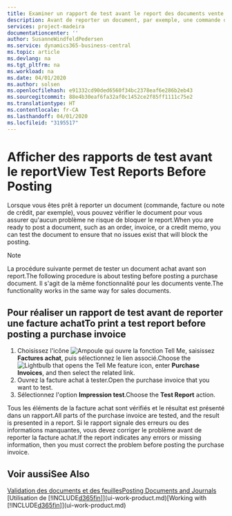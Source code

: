 ```yaml
---
title: Examiner un rapport de test avant le report des documents vente ou achat | Microsoft Docs
description: Avant de reporter un document, par exemple, une commande ou une note de crédit, vous pouvez le tester et le passer en revue pour rechercher les éventuelles erreurs susceptibles de bloquer le report.
services: project-madeira
documentationcenter: ''
author: SusanneWindfeldPedersen
ms.service: dynamics365-business-central
ms.topic: article
ms.devlang: na
ms.tgt_pltfrm: na
ms.workload: na
ms.date: 04/01/2020
ms.author: solsen
ms.openlocfilehash: e91332cd90ded6560f34bc2378eaf6e286b2eb43
ms.sourcegitcommit: 88e4b30eaf6fa32af0c1452ce2f85ff1111c75e2
ms.translationtype: HT
ms.contentlocale: fr-CA
ms.lasthandoff: 04/01/2020
ms.locfileid: "3195517"
---
```

# <a name="view-test-reports-before-posting"></a><span data-ttu-id="34716-103">Afficher des rapports de test avant le report</span><span class="sxs-lookup"><span data-stu-id="34716-103">View Test Reports Before Posting</span></span>
<span data-ttu-id="34716-104">Lorsque vous êtes prêt à reporter un document (commande, facture ou note de crédit, par exemple), vous pouvez vérifier le document pour vous assurer qu'aucun problème ne risque de bloquer le report.</span><span class="sxs-lookup"><span data-stu-id="34716-104">When you are ready to post a document, such as an order, invoice, or a credit memo, you can test the document to ensure that no issues exist that will block the posting.</span></span>

> [!NOTE]  
>   <span data-ttu-id="34716-105">La procédure suivante permet de tester un document achat avant son report.</span><span class="sxs-lookup"><span data-stu-id="34716-105">The following procedure is about testing before posting a purchase document.</span></span> <span data-ttu-id="34716-106">Il s'agit de la même fonctionnalité pour les documents vente.</span><span class="sxs-lookup"><span data-stu-id="34716-106">The functionality works in the same way for sales documents.</span></span>

## <a name="to-print-a-test-report-before-posting-a-purchase-invoice"></a><span data-ttu-id="34716-107">Pour réaliser un rapport de test avant de reporter une facture achat</span><span class="sxs-lookup"><span data-stu-id="34716-107">To print a test report before posting a purchase invoice</span></span>
1. <span data-ttu-id="34716-108">Choisissez l'icône ![Ampoule qui ouvre la fonction Tell Me](media/ui-search/search_small.png "Dites-moi ce que vous voulez faire"), saisissez **Factures achat**, puis sélectionnez le lien associé.</span><span class="sxs-lookup"><span data-stu-id="34716-108">Choose the ![Lightbulb that opens the Tell Me feature](media/ui-search/search_small.png "Tell me what you want to do") icon, enter **Purchase Invoices**, and then select the related link.</span></span>
2. <span data-ttu-id="34716-109">Ouvrez la facture achat à tester.</span><span class="sxs-lookup"><span data-stu-id="34716-109">Open the purchase invoice that you want to test.</span></span>
3. <span data-ttu-id="34716-110">Sélectionnez l'option **Impression test**.</span><span class="sxs-lookup"><span data-stu-id="34716-110">Choose the **Test Report** action.</span></span>  

<span data-ttu-id="34716-111">Tous les éléments de la facture achat sont vérifiés et le résultat est présenté dans un rapport.</span><span class="sxs-lookup"><span data-stu-id="34716-111">All parts of the purchase invoice are tested, and the result is presented in a report.</span></span> <span data-ttu-id="34716-112">Si le rapport signale des erreurs ou des informations manquantes, vous devez corriger le problème avant de reporter la facture achat.</span><span class="sxs-lookup"><span data-stu-id="34716-112">If the report indicates any errors or missing information, then you must correct the problem before posting the purchase invoice.</span></span>

## <a name="see-also"></a><span data-ttu-id="34716-113">Voir aussi</span><span class="sxs-lookup"><span data-stu-id="34716-113">See Also</span></span>
[<span data-ttu-id="34716-114">Validation des documents et des feuilles</span><span class="sxs-lookup"><span data-stu-id="34716-114">Posting Documents and Journals</span></span>](ui-post-documents-journals.md)  
<span data-ttu-id="34716-115">[Utilisation de [!INCLUDE[d365fin](includes/d365fin_md.md)]](ui-work-product.md)</span><span class="sxs-lookup"><span data-stu-id="34716-115">[Working with [!INCLUDE[d365fin](includes/d365fin_md.md)]](ui-work-product.md)</span></span>
